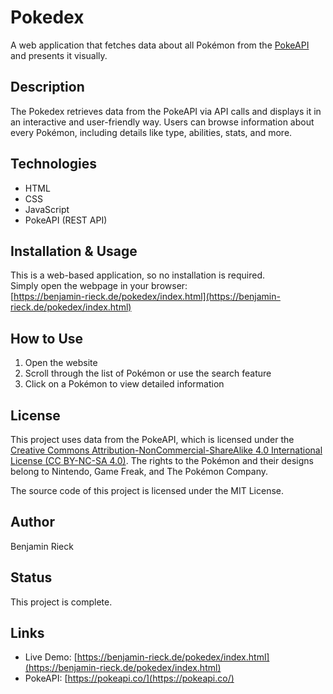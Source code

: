 # Pokedex

A web application that fetches data about all Pokémon from the [PokeAPI](https://pokeapi.co/) and presents it visually.

## Description

The Pokedex retrieves data from the PokeAPI via API calls and displays it in an interactive and user-friendly way. Users can browse information about every Pokémon, including details like type, abilities, stats, and more.

## Technologies

- HTML  
- CSS  
- JavaScript  
- PokeAPI (REST API)

## Installation & Usage

This is a web-based application, so no installation is required.  
Simply open the webpage in your browser:  
[https://benjamin-rieck.de/pokedex/index.html](https://benjamin-rieck.de/pokedex/index.html)

## How to Use

1. Open the website  
2. Scroll through the list of Pokémon or use the search feature  
3. Click on a Pokémon to view detailed information

## License

This project uses data from the PokeAPI, which is licensed under the [Creative Commons Attribution-NonCommercial-ShareAlike 4.0 International License (CC BY-NC-SA 4.0)](https://creativecommons.org/licenses/by-nc-sa/4.0/). The rights to the Pokémon and their designs belong to Nintendo, Game Freak, and The Pokémon Company.

The source code of this project is licensed under the MIT License.

## Author

Benjamin Rieck

## Status

This project is complete.

## Links

- Live Demo: [https://benjamin-rieck.de/pokedex/index.html](https://benjamin-rieck.de/pokedex/index.html)  
- PokeAPI: [https://pokeapi.co/](https://pokeapi.co/)
